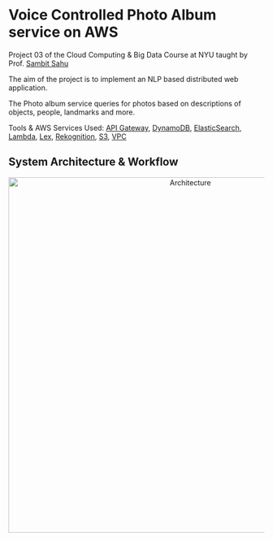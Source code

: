 # Voice Controlled Photo Album service on AWS

Project 03 of the Cloud Computing & Big Data Course at NYU taught by Prof. [Sambit Sahu](https://engineering.nyu.edu/sambit-sahu) 

The aim of the project is to implement an NLP based distributed web application. 

The Photo album service queries for photos based on descriptions of objects, people, landmarks and more. 

Tools & AWS Services Used: [API Gateway](https://aws.amazon.com/api-gateway/), [DynamoDB](https://aws.amazon.com/dynamodb/), [ElasticSearch](https://aws.amazon.com/elasticsearch-service/), [Lambda](https://aws.amazon.com/lambda/), [Lex](https://aws.amazon.com/lex/), [Rekognition](https://aws.amazon.com/rekognition/), [S3](https://aws.amazon.com/s3/), [VPC](https://aws.amazon.com/vpc/)

## System Architecture & Workflow

<p align="center">
  <img src="https://github.com/Dhuldhoyavarun/voice_controlled_photo_album/blob/main/Backend/Architecture.PNG" width='700' title="Architecture">
</p>
